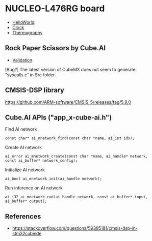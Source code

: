 # NUCLEO-L476RG board

- [HelloWorld](HelloWorld)
- [Clock](Clock)
- [Thermography](Thermography)

## Rock Paper Scissors by Cube.AI

- [Validation](RockPaperScissorsValidation)

[Bug?] The latest version of CubeMX does not seem to generate "syscalls.c" in Src folder.

## CMSIS-DSP library

https://github.com/ARM-software/CMSIS_5/releases/tag/5.9.0

## Cube.AI APIs ("app_x-cube-ai.h")

Find AI network
```
const char* ai_mnetwork_find(const char *name, ai_int idx);
```

Create AI network
```
ai_error ai_mnetwork_create(const char *name, ai_handle* network, const ai_buffer* network_config);
```

Initialize AI network
```
ai_bool ai_mnetwork_init(ai_handle network);
```

Run inference on AI network
```
ai_i32 ai_mnetwork_run(ai_handle network, const ai_buffer* input, ai_buffer* output);
```

## References

- https://stackoverflow.com/questions/59395181/cmsis-dsp-in-stm32cubeide
